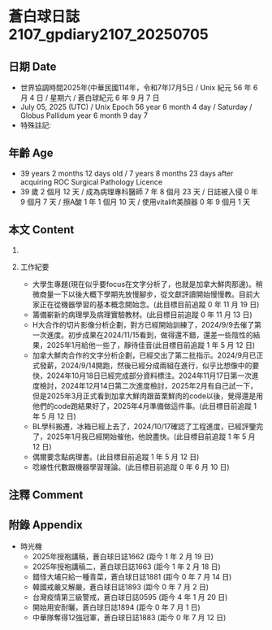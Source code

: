 [_metadata_:encoding]: - "utf-8"
[_metadata_:language]: - "zh-Hant-TW"
[_metadata_:fileformat]: - "markdown"
[_metadata_:MIME_type]: - "text/plain"
[_metadata_:markdown_version]: - "commonmark version 0.30"
[_metadata_:markdown_spec]: - "https://spec.commonmark.org/0.30/"

# 蒼白球日誌2107_gpdiary2107_20250705 #

## 日期 Date ##

* 世界協調時間2025年(中華民國114年，令和7年)7月5日 / Unix 紀元 56 年 6 月 4 日 / 星期六 / 蒼白球紀元 6 年 9 月 7 日
* July 05, 2025 (UTC) / Unix Epoch 56 year 6 month 4 day / Saturday / Globus Pallidum year 6 month 9 day 7
* 特殊註記:

## 年齡 Age ##

* 39 years 2 months 12 days old / 7 years 8 months 23 days after acquiring ROC Surgical Pathology Licence
* 39 歲 2 個月 12 天 / 成為病理專科醫師 7 年 8 個月 23 天 / 日誌被入侵 0 年 9 個月 7 天 / 擦A酸 1 年 1 個月 10 天 / 使用vitalift美顏器 0 年 9 個月 1 天

## 本文 Content ##

1. 

2. 工作紀要

    - 大學生專題(現在似乎要focus在文字分析了，也就是加拿大鮮肉那邊)。稍微商量一下以後大概下學期先放慢腳步，從文獻評讀開始慢慢教。目前大家正在從機器學習的基本概念開始念。(此目標目前追蹤 0 年 11 月 19 日)
    - 籌備嶄新的病理學及病理實驗教材。(此目標目前追蹤 0 年 11 月 13 日)
    - H大合作的切片影像分析企劃，對方已經開始訓練了，2024/9/9去催了第一次進度。初步成果在2024/11/15看到，做得還不錯，還差一些陰性的結果，2025年1月給他一些了，靜待佳音(此目標目前追蹤 1 年 5 月 12 日)
    - 加拿大鮮肉合作的文字分析企劃，已經交出了第二批指示。2024/9月已正式發薪，2024/9/14開跑，然後已經分成兩組在進行，似乎比想像中的要快，2024年10月18日已經完成部分資料標注。2024年11月17日第一次進度檢討，2024年12月14日第二次進度檢討，2025年2月有自己試一下，但是2025年3月正式看到加拿大鮮肉跟苗栗鮮肉的code以後，覺得還是用他們的code跑結果好了，2025年4月準備做這件事。(此目標目前追蹤 1 年 5 月 12 日)
    - BL學科搬遷，冰箱已經上去了，2024/10/17確認了工程進度，已經評鑒完了，2025年1月我已經開始催他，他說盡快。(此目標目前追蹤 1 年 5 月 12 日)
    - 偶爾要念點病理書。(此目標目前追蹤 1 年 5 月 12 日)
    - 唸線性代數跟機器學習理論。(此目標目前追蹤 0 年 6 月 10 日)

## 注釋 Comment ##


## 附錄 Appendix ##

* 時光機
    - 2025年授袍講稿，蒼白球日誌1662 (距今 1 年 2 月 19 日)
    - 2025年授袍講稿二，蒼白球日誌1663 (距今 1 年 2 月 18 日)
    - 錯怪大埔只給一種青菜，蒼白球日誌1881 (距今 0 年 7 月 14 日)
    - 韓國戒嚴又解嚴，蒼白球日誌1893 (距今 0 年 7 月 2 日)
    - 台灣疫情第三級警戒，蒼白球日誌0595 (距今 4 年 1 月 20 日)
    - 開始用安耐曬，蒼白球日誌1894 (距今 0 年 7 月 1 日)
    - 中華隊奪得12強冠軍，蒼白球日誌1883 (距今 0 年 7 月 12 日)
